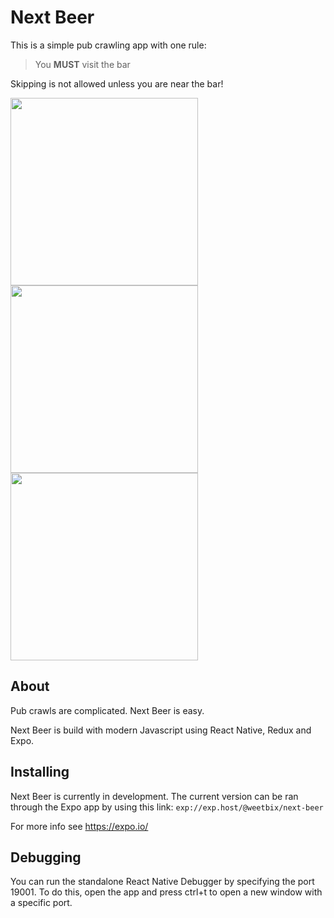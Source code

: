 # Next Beer
This is a simple pub crawling app with one rule:
> You **MUST**   visit the bar

Skipping is not allowed unless you are near the bar!

<img src="https://user-images.githubusercontent.com/492636/45844486-e1d26580-bd22-11e8-90a8-0e588f234d75.png" width="300">
<img src="https://user-images.githubusercontent.com/492636/45846372-e4838980-bd27-11e8-97c8-43d898970ee5.png" width="300">
<img src="https://user-images.githubusercontent.com/492636/45844528-029abb00-bd23-11e8-9c02-4019650179f6.png" width="300">


## About

Pub crawls are complicated. Next Beer is easy.

Next Beer is build with modern Javascript using React Native, Redux and Expo.

## Installing
Next Beer is currently in development. The current version can be ran through the Expo app by using this link:
`exp://exp.host/@weetbix/next-beer`

For more info see https://expo.io/

## Debugging

You can run the standalone React Native Debugger by specifying the port 19001. To do this, open the app and press ctrl+t to open a new window with a specific port.
